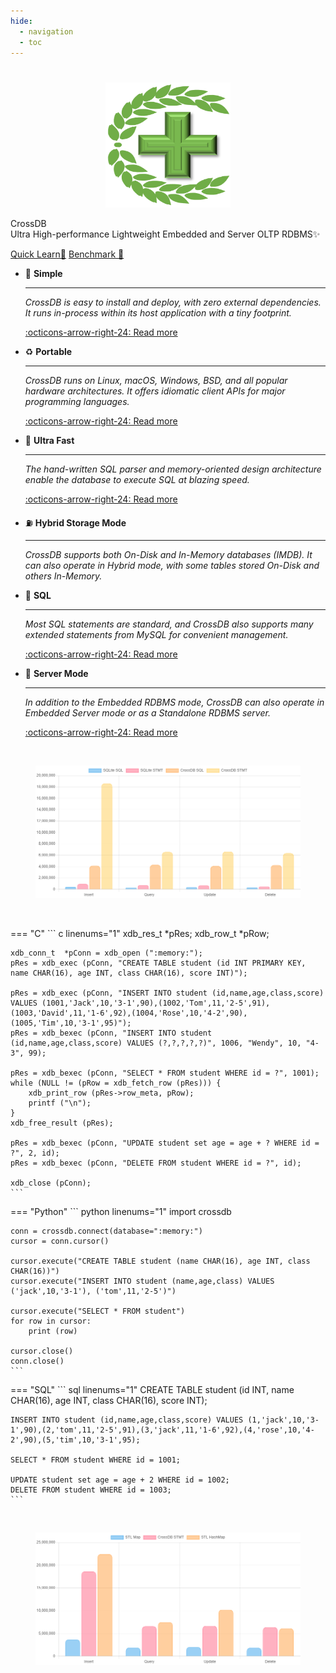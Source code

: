 ```yaml
---
hide:
  - navigation
  - toc
---
```


#

  <div class="xdb-container">
    <div class="xdb-col-md-4">
		<p align="center">
		<img src="/assets/favicon.png" width="200" height="200">
		</p>
    </div>
    <div class="xdb-col-md-8">
		<p class="xdb-description"><span class="xdb-accent">CrossDB</span><br>Ultra High-performance Lightweight Embedded and Server OLTP RDBMS✨</p>
		<p>
			<a class="xdb-button xdb-button-primary" href="get-started/install/">Quick Learn🧭</a> 
			<a class=xdb-button href="blog/benchmark/crossdb-vs-sqlite3">Benchmark 📜</a>
<!--
			<a class=xdb-button href="products/download/">Download 💾</a>
-->
		</p>
    </div>
  </div>

<div class="grid cards" markdown>

-   🌌 __Simple__

    ---

    _CrossDB is easy to install and deploy, with zero external dependencies. It runs in-process within its host application with a tiny footprint._

    [:octicons-arrow-right-24: Read more](get-started/install/)

-   ♻️ __Portable__

    ---

    _CrossDB runs on Linux, macOS, Windows, BSD, and all popular hardware architectures. It offers idiomatic client APIs for major programming languages._

    [:octicons-arrow-right-24: Read more](client/api-c/)

-   🚀 __Ultra Fast__

    ---

    _The hand-written SQL parser and memory-oriented design architecture enable the database to execute SQL at blazing speed._

    [:octicons-arrow-right-24: Read more](faq/#why-is-crossdb-so-fast)

-   ⛽ __Hybrid Storage Mode__

    ---

    _CrossDB supports both On-Disk and In-Memory databases (IMDB). It can also operate in Hybrid mode, with some tables stored On-Disk and others In-Memory._

-   🔱 __SQL__

    ---

    _Most SQL statements are standard, and CrossDB also supports many extended statements from MySQL for convenient management._

    [:octicons-arrow-right-24: Read more](sql/statements/)

-   💮 __Server Mode__

    ---

    _In addition to the Embedded RDBMS mode, CrossDB can also operate in Embedded Server mode or as a Standalone RDBMS server._

    [:octicons-arrow-right-24: Read more](develop/server/)

</div>

<br>

<figure class="xdb-figure">
	<a href="blog/benchmark/crossdb-vs-sqlite3">
		<img src="images/crossdb-vs-sqlite.png">
	</a>
</figure>

<br>

=== "C"
	``` c linenums="1"
	xdb_res_t	*pRes;
	xdb_row_t	*pRow;

	xdb_conn_t	*pConn = xdb_open (":memory:");
	pRes = xdb_exec (pConn, "CREATE TABLE student (id INT PRIMARY KEY, name CHAR(16), age INT, class CHAR(16), score INT)");

	pRes = xdb_exec (pConn, "INSERT INTO student (id,name,age,class,score) VALUES (1001,'Jack',10,'3-1',90),(1002,'Tom',11,'2-5',91),(1003,'David',11,'1-6',92),(1004,'Rose',10,'4-2',90),(1005,'Tim',10,'3-1',95)");
	pRes = xdb_bexec (pConn, "INSERT INTO student (id,name,age,class,score) VALUES (?,?,?,?,?)", 1006, "Wendy", 10, "4-3", 99);

	pRes = xdb_bexec (pConn, "SELECT * FROM student WHERE id = ?", 1001);
	while (NULL != (pRow = xdb_fetch_row (pRes))) {
		xdb_print_row (pRes->row_meta, pRow);
		printf ("\n");
	}
	xdb_free_result (pRes);

	pRes = xdb_bexec (pConn, "UPDATE student set age = age + ? WHERE id = ?", 2, id);
	pRes = xdb_bexec (pConn, "DELETE FROM student WHERE id = ?", id);

	xdb_close (pConn);
	```

=== "Python"
	``` python linenums="1"
	import crossdb

	conn = crossdb.connect(database=":memory:")
	cursor = conn.cursor()
	
	cursor.execute("CREATE TABLE student (name CHAR(16), age INT, class CHAR(16))")
	cursor.execute("INSERT INTO student (name,age,class) VALUES ('jack',10,'3-1'), ('tom',11,'2-5')")

	cursor.execute("SELECT * FROM student")
	for row in cursor:
		print (row)
	
	cursor.close()
	conn.close()
	```

=== "SQL"
	``` sql linenums="1"
	CREATE TABLE student (id INT, name CHAR(16), age INT, class CHAR(16), score INT);

	INSERT INTO student (id,name,age,class,score) VALUES (1,'jack',10,'3-1',90),(2,'tom',11,'2-5',91),(3,'jack',11,'1-6',92),(4,'rose',10,'4-2',90),(5,'tim',10,'3-1',95);

	SELECT * FROM student WHERE id = 1001;

	UPDATE student set age = age + 2 WHERE id = 1002;
	DELETE FROM student WHERE id = 1003;
	```

<!--
=== "Python"
	``` python linenums="1"
	import crossdb
	conn = crossdb.connect()
	cursor = conn.cursor()
	cursor.execute('CREATE DATABASE school')
	cursor.execute('CREATE TABLE student (name CHAR(16), age INT, class CHAR(16))')
	cursor.execute('INSERT INTO student (name,age,class) VALUES (\'jack\',10,\'3-1\'), (\'tom\',11,\'2-5\')')
	cursor.execute('SELECT * from student')
	for row in cursor:
		print(row)
	```
-->

<br>

<figure class="xdb-figure">
	<a href="blog/benchmark/crossdb-vs-stlmap">
		<img src="images/crossdb-vs-stlmap.png">
	</a>
</figure>

<br>
